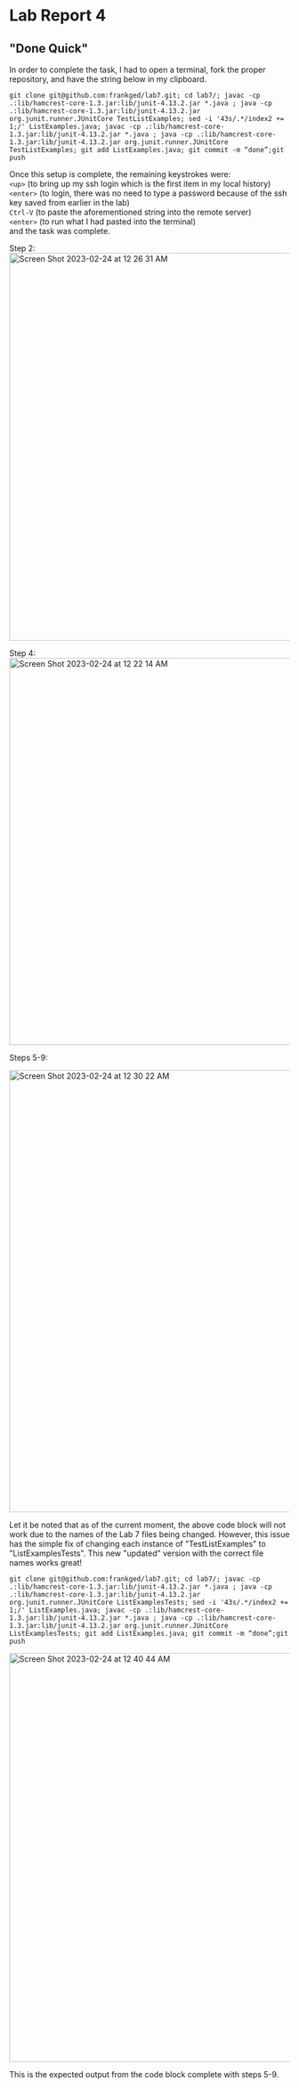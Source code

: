 # Lab Report 4
## "Done Quick"
In order to complete the task, I had to open a terminal, fork the proper repository, and have the string below in my clipboard.  
```
git clone git@github.com:frankged/lab7.git; cd lab7/; javac -cp .:lib/hamcrest-core-1.3.jar:lib/junit-4.13.2.jar *.java ; java -cp .:lib/hamcrest-core-1.3.jar:lib/junit-4.13.2.jar org.junit.runner.JUnitCore TestListExamples; sed -i '43s/.*/index2 += 1;/' ListExamples.java; javac -cp .:lib/hamcrest-core-1.3.jar:lib/junit-4.13.2.jar *.java ; java -cp .:lib/hamcrest-core-1.3.jar:lib/junit-4.13.2.jar org.junit.runner.JUnitCore TestListExamples; git add ListExamples.java; git commit -m “done”;git push
```
Once this setup is complete, the remaining keystrokes were:  
`<up>` (to bring up my ssh login which is the first item in my local history)  
`<enter>` (to login, there was no need to type a password because of the ssh key saved from earlier in the lab)  
`Ctrl-V`  (to paste the aforementioned string into the remote server)  
`<enter>` (to run what I had pasted into the terminal)  
and the task was complete.

Step 2:  
<img width="697" alt="Screen Shot 2023-02-24 at 12 26 31 AM" src="https://user-images.githubusercontent.com/97646090/221129462-57260075-21e1-4321-97f6-bc9dbb13b28b.png">

Step 4:  
<img width="696" alt="Screen Shot 2023-02-24 at 12 22 14 AM" src="https://user-images.githubusercontent.com/97646090/221128624-22a78acd-c596-491b-89f8-85c16be55320.png">

Steps 5-9:  

<img width="795" alt="Screen Shot 2023-02-24 at 12 30 22 AM" src="https://user-images.githubusercontent.com/97646090/221130220-57e10445-5211-4ccd-9a73-1d9780928cfa.png">
  
Let it be noted that as of the current moment, the above code block will not work due to the names of the Lab 7 files being changed. However, this issue has the simple fix of changing each instance of "TestListExamples" to "ListExamplesTests".
This new "updated" version with the correct file names works great!  
```
git clone git@github.com:frankged/lab7.git; cd lab7/; javac -cp .:lib/hamcrest-core-1.3.jar:lib/junit-4.13.2.jar *.java ; java -cp .:lib/hamcrest-core-1.3.jar:lib/junit-4.13.2.jar org.junit.runner.JUnitCore ListExamplesTests; sed -i '43s/.*/index2 += 1;/' ListExamples.java; javac -cp .:lib/hamcrest-core-1.3.jar:lib/junit-4.13.2.jar *.java ; java -cp .:lib/hamcrest-core-1.3.jar:lib/junit-4.13.2.jar org.junit.runner.JUnitCore ListExamplesTests; git add ListExamples.java; git commit -m “done”;git push
```
<img width="735" alt="Screen Shot 2023-02-24 at 12 40 44 AM" src="https://user-images.githubusercontent.com/97646090/221132324-cb4bcb8f-30f2-428a-a02e-e35f7845e978.png">
  
This is the expected output from the code block complete with steps 5-9.
